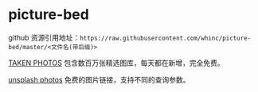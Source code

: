 # picture-bed

github 资源引用地址：`https://raw.githubusercontent.com/whinc/picture-bed/master/<文件名(带后缀)>`

[TAKEN PHOTOS](https://taken.photos/) 包含数百万张精选图库，每天都在新增，完全免费。

[unsplash photos](https://source.unsplash.com/) 免费的图片链接，支持不同的查询参数。
